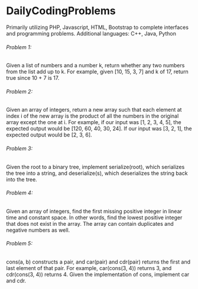 # DailyCodingProblems
Primarily utilizing PHP, Javascript, HTML, Bootstrap to complete interfaces and programming problems. Additional languages: C++, Java, Python

###### Problem 1:
Given a list of numbers and a number k, return whether any two numbers from the list add up to k. For example, given [10, 15, 3, 7] and k of 17, return true since 10 + 7 is 17.
###### Problem 2: 
Given an array of integers, return a new array such that each element at index i of the new array is the product of all the numbers in the original array except the one at i. For example, if our input was [1, 2, 3, 4, 5], the expected output would be [120, 60, 40, 30, 24]. If our input was [3, 2, 1], the expected output would be [2, 3, 6].
###### Problem 3: 
Given the root to a binary tree, implement serialize(root), which serializes the tree into a string, and deserialize(s), which deserializes the string back into the tree.
###### Problem 4: 
Given an array of integers, find the first missing positive integer in linear time and constant space. In other words, find the lowest positive integer that does not exist in the array. The array can contain duplicates and negative numbers as well.
###### Problem 5: 
cons(a, b) constructs a pair, and car(pair) and cdr(pair) returns the first and last element of that pair. For example, car(cons(3, 4)) returns 3, and cdr(cons(3, 4)) returns 4. Given the implementation of cons, implement car and cdr.
